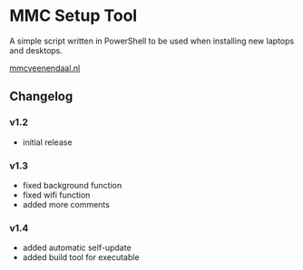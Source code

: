 # MMC Setup Tool
A simple script written in PowerShell to be used when installing new laptops and desktops.

[mmcveenendaal.nl](https://mmcveenendaal.nl)

## Changelog
### v1.2
- initial release

### v1.3
- fixed background function
- fixed wifi function
- added more comments

### v1.4
- added automatic self-update
- added build tool for executable
